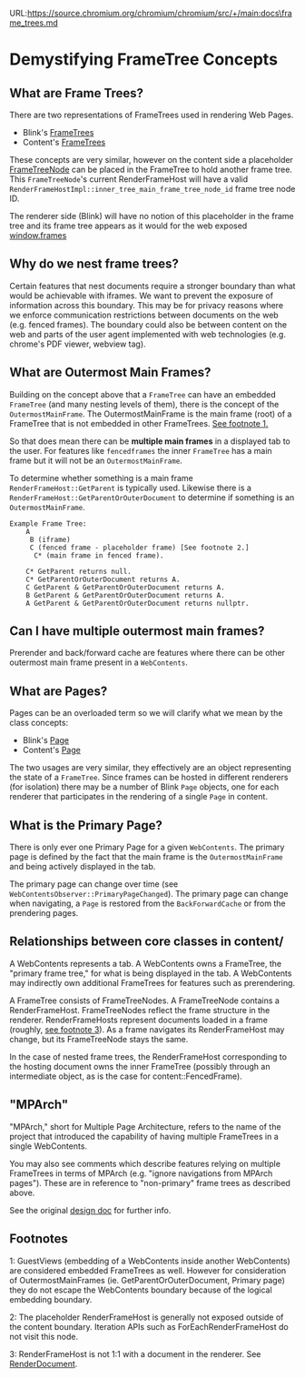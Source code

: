 URL:https://source.chromium.org/chromium/chromium/src/+/main:docs\frame_trees.md
# Demystifying FrameTree Concepts

## What are Frame Trees?

There are two representations of FrameTrees used in rendering Web Pages.
- Blink's [FrameTrees](../third_party/blink/renderer/core/page/frame_tree.h)
- Content's [FrameTrees](../content/browser/renderer_host/frame_tree.h)

These concepts are very similar, however on the content side a placeholder
[FrameTreeNode](../content/browser/renderer_host/frame_tree_node.h) can
be placed in the FrameTree to hold another frame tree. This `FrameTreeNode`'s
current RenderFrameHost will have a valid
`RenderFrameHostImpl::inner_tree_main_frame_tree_node_id` frame tree node
ID.

The renderer side (Blink) will have no notion of this placeholder in the
frame tree and its frame tree appears as it would for the web exposed
[window.frames](https://developer.mozilla.org/en-US/docs/Web/API/Window/frames)

## Why do we nest frame trees?

Certain features that nest documents require a stronger boundary than what would
be achievable with iframes. We want to prevent the exposure of information
across this boundary. This may be for privacy reasons where we enforce
communication restrictions between documents on the web (e.g. fenced frames).
The boundary could also be between content on the web and parts of the user
agent implemented with web technologies (e.g. chrome's PDF viewer, webview tag).

## What are Outermost Main Frames?

Building on the concept above that a `FrameTree` can have an embedded
`FrameTree` (and many nesting levels of them), there is the concept of
the `OutermostMainFrame`. The OutermostMainFrame is the main frame (root)
of a FrameTree that is not embedded in other FrameTrees.
[See footnote 1.](#footnote_1)

So that does mean there can be __multiple main frames__ in a displayed
tab to the user. For features like `fencedframes` the inner `FrameTree`
has a main frame but it will not be an `OutermostMainFrame`.

To determine whether something is a main frame `RenderFrameHost::GetParent`
is typically used. Likewise there is a `RenderFrameHost::GetParentOrOuterDocument` to determine if something is an `OutermostMainFrame`.

```
Example Frame Tree:
    A
     B (iframe)
     C (fenced frame - placeholder frame) [See footnote 2.]
      C* (main frame in fenced frame).

    C* GetParent returns null.
    C* GetParentOrOuterDocument returns A.
    C GetParent & GetParentOrOuterDocument returns A.
    B GetParent & GetParentOrOuterDocument returns A.
    A GetParent & GetParentOrOuterDocument returns nullptr.
```

## Can I have multiple outermost main frames?

Prerender and back/forward cache are features where there can be
other outermost main frame present in a `WebContents`.

## What are Pages?

Pages can be an overloaded term so we will clarify what we mean by the
class concepts:
- Blink's [Page](../third_party/blink/renderer/core/page/page.h)
- Content's [Page](../content/public/browser/page.h)

The two usages are very similar, they effectively are an object representing
the state of a `FrameTree`. Since frames can be hosted in different renderers
(for isolation) there may be a number of Blink `Page` objects, one for each
renderer that participates in the rendering of a single `Page` in content.

## What is the Primary Page?

There is only ever one Primary Page for a given `WebContents`. The primary
page is defined by the fact that the main frame is the `OutermostMainFrame`
and being actively displayed in the tab.

The primary page can change over time (see
`WebContentsObserver::PrimaryPageChanged`). The primary page can change when
navigating, a `Page` is restored from the `BackForwardCache` or from the
prendering pages.

## Relationships between core classes in content/

A WebContents represents a tab. A WebContents owns a FrameTree, the "primary
frame tree," for what is being displayed in the tab. A WebContents may
indirectly own additional FrameTrees for features such as prerendering.

A FrameTree consists of FrameTreeNodes. A FrameTreeNode contains a
RenderFrameHost. FrameTreeNodes reflect the frame structure in the renderer.
RenderFrameHosts represent documents loaded in a frame (roughly,
[see footnote 3](#footnote_3)). As a frame navigates its RenderFrameHost may
change, but its FrameTreeNode stays the same.

In the case of nested frame trees, the RenderFrameHost corresponding to the
hosting document owns the inner FrameTree (possibly through an intermediate
object, as is the case for content::FencedFrame).

## "MPArch"

"MPArch," short for Multiple Page Architecture, refers to the name of the
project that introduced the capability of having multiple FrameTrees in a
single WebContents.

You may also see comments which describe features relying on multiple FrameTrees
in terms of MPArch (e.g. "ignore navigations from MPArch pages"). These are in
reference to "non-primary" frame trees as described above.

See the original [design doc](https://docs.google.com/document/d/1NginQ8k0w3znuwTiJ5qjYmBKgZDekvEPC22q0I4swxQ/edit?usp=sharing)
for further info.

## Footnotes

<a name="footnote_1"></a>1: GuestViews (embedding of a WebContents inside another WebContents) are
considered embedded FrameTrees as well. However for consideration of
OutermostMainFrames (ie. GetParentOrOuterDocument, Primary page) they do not
escape the WebContents boundary because of the logical embedding boundary.

<a name="footnote_2"></a>2: The placeholder RenderFrameHost is generally not exposed outside
of the content boundary. Iteration APIs such as ForEachRenderFrameHost
do not visit this node.

<a name="footnote_3"></a>3: RenderFrameHost is not 1:1 with a document in the renderer.
See [RenderDocument](/docs/render_document.md).

